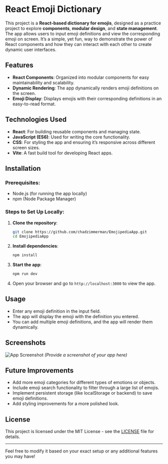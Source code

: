 # React Emoji Dictionary

This project is a **React-based dictionary for emojis**, designed as a practice project to explore **components**, **modular design**, and **state management**. The app allows users to input emoji definitions and view the corresponding emoji on screen. It’s a simple, yet fun, way to demonstrate the power of React components and how they can interact with each other to create dynamic user interfaces.

## Features

- **React Components**: Organized into modular components for easy maintainability and scalability.
- **Dynamic Rendering**: The app dynamically renders emoji definitions on the screen.
- **Emoji Display**: Displays emojis with their corresponding definitions in an easy-to-read format.

## Technologies Used

- **React**: For building reusable components and managing state.
- **JavaScript (ES6)**: Used for writing the core functionality.
- **CSS**: For styling the app and ensuring it’s responsive across different screen sizes.
- **Vite**: A fast build tool for developing React apps.

## Installation

### Prerequisites:
- Node.js (for running the app locally)
- npm (Node Package Manager)

### Steps to Set Up Locally:

1. **Clone the repository**:
   ```bash
   git clone https://github.com/chadzimmerman/EmojipediaApp.git
   cd EmojipediaApp
   ```

2. **Install dependencies**:
   ```bash
   npm install
   ```

3. **Start the app**:
   ```bash
   npm run dev
   ```

4. Open your browser and go to `http://localhost:3000` to view the app.

## Usage

- Enter any emoji definition in the input field.
- The app will display the emoji with the definition you entered.
- You can add multiple emoji definitions, and the app will render them dynamically.

## Screenshots

![App Screenshot](./screenshot.png)  *(Provide a screenshot of your app here)*

## Future Improvements

- Add more emoji categories for different types of emotions or objects.
- Include emoji search functionality to filter through a large list of emojis.
- Implement persistent storage (like localStorage or backend) to save emoji definitions.
- Add styling improvements for a more polished look.

## License

This project is licensed under the MIT License - see the [LICENSE](LICENSE) file for details.

---

Feel free to modify it based on your exact setup or any additional features you may have!
